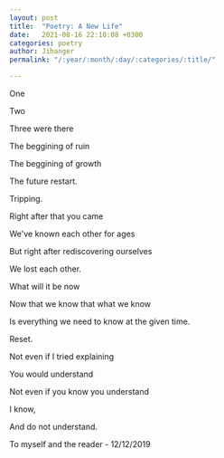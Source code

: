 ```yaml
---
layout: post
title:  "Poetry: A New Life"
date:   2021-08-16 22:10:08 +0300
categories: poetry
author: Jihanger
permalink: "/:year/:month/:day/:categories/:title/"

---
```

One

Two

Three were there

The beggining of ruin

The beggining of growth

The future restart.

Tripping.

Right after that you came

We've known each other for ages

But right after rediscovering ourselves

We lost each other.

What will it be now

Now that we know that what we know

Is everything we need to know at the given time.

Reset.

Not even if I tried explaining

You would understand

Not even if you know you understand

I know,

And do not understand.

>
To myself and the reader - 12/12/2019
